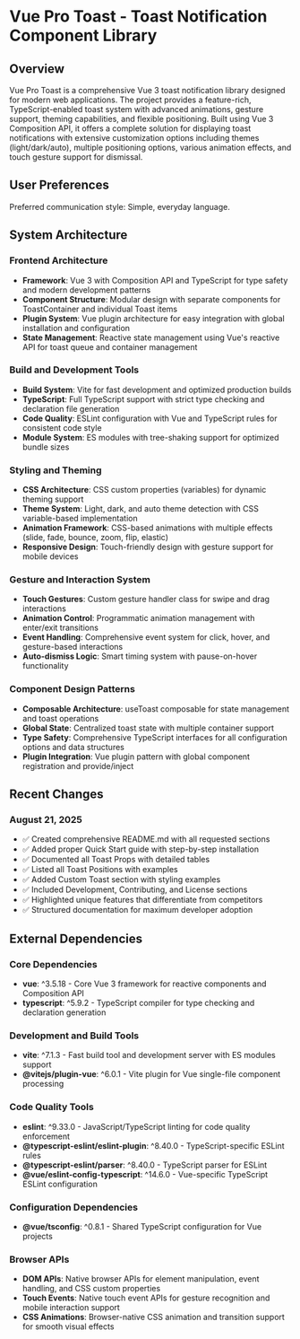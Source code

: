 # Vue Pro Toast - Toast Notification Component Library

## Overview

Vue Pro Toast is a comprehensive Vue 3 toast notification library designed for modern web applications. The project provides a feature-rich, TypeScript-enabled toast system with advanced animations, gesture support, theming capabilities, and flexible positioning. Built using Vue 3 Composition API, it offers a complete solution for displaying toast notifications with extensive customization options including themes (light/dark/auto), multiple positioning options, various animation effects, and touch gesture support for dismissal.

## User Preferences

Preferred communication style: Simple, everyday language.

## System Architecture

### Frontend Architecture
- **Framework**: Vue 3 with Composition API and TypeScript for type safety and modern development patterns
- **Component Structure**: Modular design with separate components for ToastContainer and individual Toast items
- **Plugin System**: Vue plugin architecture for easy integration with global installation and configuration
- **State Management**: Reactive state management using Vue's reactive API for toast queue and container management

### Build and Development Tools
- **Build System**: Vite for fast development and optimized production builds
- **TypeScript**: Full TypeScript support with strict type checking and declaration file generation
- **Code Quality**: ESLint configuration with Vue and TypeScript rules for consistent code style
- **Module System**: ES modules with tree-shaking support for optimized bundle sizes

### Styling and Theming
- **CSS Architecture**: CSS custom properties (variables) for dynamic theming support
- **Theme System**: Light, dark, and auto theme detection with CSS variable-based implementation
- **Animation Framework**: CSS-based animations with multiple effects (slide, fade, bounce, zoom, flip, elastic)
- **Responsive Design**: Touch-friendly design with gesture support for mobile devices

### Gesture and Interaction System
- **Touch Gestures**: Custom gesture handler class for swipe and drag interactions
- **Animation Control**: Programmatic animation management with enter/exit transitions
- **Event Handling**: Comprehensive event system for click, hover, and gesture-based interactions
- **Auto-dismiss Logic**: Smart timing system with pause-on-hover functionality

### Component Design Patterns
- **Composable Architecture**: useToast composable for state management and toast operations
- **Global State**: Centralized toast state with multiple container support
- **Type Safety**: Comprehensive TypeScript interfaces for all configuration options and data structures
- **Plugin Integration**: Vue plugin pattern with global component registration and provide/inject

## Recent Changes

### August 21, 2025
- ✅ Created comprehensive README.md with all requested sections
- ✅ Added proper Quick Start guide with step-by-step installation
- ✅ Documented all Toast Props with detailed tables
- ✅ Listed all Toast Positions with examples
- ✅ Added Custom Toast section with styling examples
- ✅ Included Development, Contributing, and License sections
- ✅ Highlighted unique features that differentiate from competitors
- ✅ Structured documentation for maximum developer adoption

## External Dependencies

### Core Dependencies
- **vue**: ^3.5.18 - Core Vue 3 framework for reactive components and Composition API
- **typescript**: ^5.9.2 - TypeScript compiler for type checking and declaration generation

### Development and Build Tools
- **vite**: ^7.1.3 - Fast build tool and development server with ES modules support
- **@vitejs/plugin-vue**: ^6.0.1 - Vite plugin for Vue single-file component processing

### Code Quality Tools
- **eslint**: ^9.33.0 - JavaScript/TypeScript linting for code quality enforcement
- **@typescript-eslint/eslint-plugin**: ^8.40.0 - TypeScript-specific ESLint rules
- **@typescript-eslint/parser**: ^8.40.0 - TypeScript parser for ESLint
- **@vue/eslint-config-typescript**: ^14.6.0 - Vue-specific TypeScript ESLint configuration

### Configuration Dependencies
- **@vue/tsconfig**: ^0.8.1 - Shared TypeScript configuration for Vue projects

### Browser APIs
- **DOM APIs**: Native browser APIs for element manipulation, event handling, and CSS custom properties
- **Touch Events**: Native touch event APIs for gesture recognition and mobile interaction support
- **CSS Animations**: Browser-native CSS animation and transition support for smooth visual effects